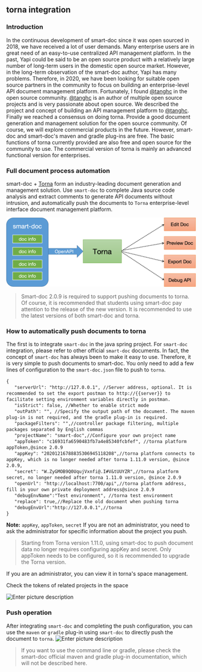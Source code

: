## torna integration


### Introduction
In the continuous development of smart-doc since it was open sourced in 2018, we have received a lot of user demands.
Many enterprise users are in great need of an easy-to-use centralized API management platform. In the past, Yapi could be said to be an open source product with a relatively large number of long-term users in the domestic open source market. However, in the long-term observation of the smart-doc author, Yapi has many problems. Therefore, in 2020, we have been looking for suitable open source partners in the community to focus on building an enterprise-level API document management platform. Fortunately, I found [@tanghc](https://gitee.com/durcframework) in the open source community.
[@tanghc](https://gitee.com/durcframework) is an author of multiple open source projects and is very passionate about open source. We described the project and concept of building an API management platform to [@tanghc](https://gitee.com/durcframework). Finally we reached a consensus on doing torna. Provide a good document generation and management solution for the open source community. Of course, we will explore commercial products in the future.
However, smart-doc and smart-doc's maven and gradle plug-ins are free. The basic functions of torna currently provided are also free and open source for the community to use. The commercial version of torna is mainly an advanced functional version for enterprises.

### Full document process automation
smart-doc + [Torna](http://torna.cn) form an industry-leading document generation and management solution. Use `smart-doc` to complete Java source code analysis and extract comments to generate API documents without intrusion, and automatically push the documents to `Torna` enterprise-level interface document management platform.

![smart-doc+torna](../_images/smart-doc-torn-en.png)

>Smart-doc 2.0.9 is required to support pushing documents to torna. Of course, it is recommended that students using smart-doc pay attention to the release of the new version. It is recommended to use the latest versions of both smart-doc and torna.
### How to automatically push documents to torna
The first is to integrate `smart-doc` in the java spring project. For `smart-doc` integration, please refer to other official `smart-doc` documents. In fact, the concept of `smart-doc` has always been to make it easy to use. Therefore, it is very simple to push documents to smart-doc. You only need to add a few lines of configuration to the `smart-doc.json` file to push to `torna`.

```
{
   "serverUrl": "http://127.0.0.1", //Server address, optional. It is recommended to set the export postman to http://{{server}} to facilitate setting environment variables directly in postman.
   "isStrict": false, //Whether to enable strict mode
   "outPath": "", //Specify the output path of the document. The maven plug-in is not required, and the gradle plug-in is required.
   "packageFilters": "",//controller package filtering, multiple packages separated by English commas
   "projectName": "smart-doc",//Configure your own project name
   "appToken": "c16931fa6590483fb7a4e85340fcbfef", //torna platform appToken,@since 2.0.9
   "appKey": "20201216788835306945118208",//torna platform connects to appKey, which is no longer needed after torna 1.11.0 version, @since 2.0.9,
   "secret": "W.ZyGMOB9Q0UqujVxnfi@.I#V&tUUYZR",//torna platform secret, no longer needed after torna 1.11.0 version, @since 2.0.9
   "openUrl": "http://localhost:7700/api",//torna platform address, fill in your own private deployment address@since 2.0.9
   "debugEnvName":"Test environment", //torna test environment
   "replace": true,//Replace the old document when pushing torna
   "debugEnvUrl":"http://127.0.0.1",//torna
}
```

**Note:** `appKey`, `appToken`, `secret` If you are not an administrator, you need to ask the administrator for specific information about the project you push.

> Starting from Torna version 1.11.0, using smart-doc to push document data no longer requires configuring appKey and secret.
Only appToken needs to be configured, so it is recommended to upgrade the Torna version.

If you are an administrator, you can view it in torna's space management.

Check the tokens of related projects in the space

![Enter picture description](https://github.com/smart-doc-group/smart-doc-group.github.io/raw/master/docs/_images/224356_2bc8c3b7_144669.png "Screenshot.png")

### Push operation
After integrating `smart-doc` and completing the push configuration, you can use the `maven` or `gradle` plug-in using `smart-doc` to directly push the document to `torna`.
![Enter picture description](https://github.com/smart-doc-group/smart-doc-group.github.io/raw/master/docs/_images/224947_853e59e3_144669.png "Screenshot.png")
> If you want to use the command line or gradle, please check the smart-doc official maven and gradle plug-in documentation, which will not be described here.